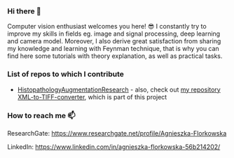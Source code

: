 ### Hi there 👋

Computer vision enthusiast welcomes you here! 😎 I constantly try to improve my skills in fields eg. image and signal processing, deep learning and camera model.
Moreover, I also derive great satisfaction from sharing my knowledge and learning with Feynman technique, that is why you can find here some tutorials with theory explanation, as well as practical tasks. 

### List of repos to which I contribute
- [HistopathologyAugmentationResearch](https://github.com/Jarartur/HistopathologyAugmentationResearch) - also, check out [my repository XML-to-TIFF-converter](https://github.com/aflorkowska/XML-to-TIFF-converter), which is part of this project

### How to reach me 📫
ResearchGate: https://www.researchgate.net/profile/Agnieszka-Florkowska

LinkedIn: https://www.linkedin.com/in/agnieszka-florkowska-56b214202/
